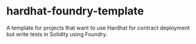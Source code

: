 # hardhat-foundry-template
A template for projects that want to use Hardhat for contract deployment but write tests in Solidity using Foundry.
